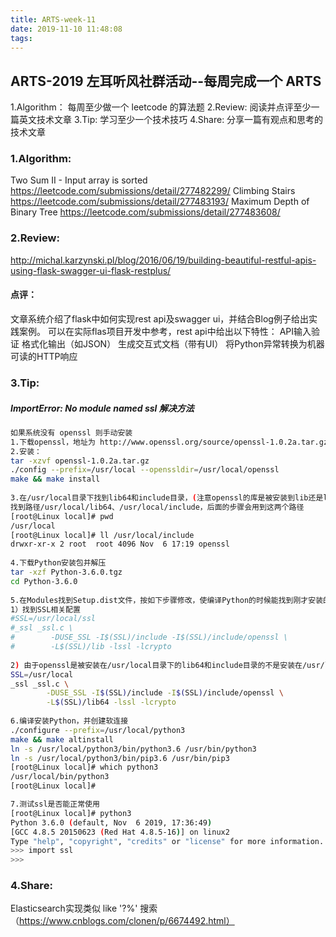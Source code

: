 ```yaml
---
title: ARTS-week-11
date: 2019-11-10 11:48:08
tags:
---
```


## ARTS-2019 左耳听风社群活动--每周完成一个 ARTS
1.Algorithm： 每周至少做一个 leetcode 的算法题
2.Review: 阅读并点评至少一篇英文技术文章
3.Tip: 学习至少一个技术技巧
4.Share: 分享一篇有观点和思考的技术文章

### 1.Algorithm:

Two Sum II - Input array is sorted https://leetcode.com/submissions/detail/277482299/
Climbing Stairs https://leetcode.com/submissions/detail/277483193/
Maximum Depth of Binary Tree https://leetcode.com/submissions/detail/277483608/

### 2.Review:

http://michal.karzynski.pl/blog/2016/06/19/building-beautiful-restful-apis-using-flask-swagger-ui-flask-restplus/

#### 点评：
文章系统介绍了flask中如何实现rest api及swagger ui，并结合Blog例子给出实践案例。
可以在实际flas项目开发中参考，rest api中给出以下特性：
API输入验证
格式化输出（如JSON）
生成交互式文档（带有UI）
将Python异常转换为机器可读的HTTP响应

### 3.Tip:

##### ImportError: No module named _ssl_ 解决方法
``` bash
如果系统没有 openssl 则手动安装
1.下载openssl，地址为 http://www.openssl.org/source/openssl-1.0.2a.tar.gz
2.安装：
tar -xzvf openssl-1.0.2a.tar.gz
./config --prefix=/usr/local --openssldir=/usr/local/openssl
make && make install
 
3.在/usr/local目录下找到lib64和include目录，(注意openssl的库是被安装到lib还是lib64，这步很重要)
找到路径/usr/local/lib64、/usr/local/include，后面的步骤会用到这两个路径
[root@Linux local]# pwd
/usr/local
[root@Linux local]# ll /usr/local/include
drwxr-xr-x 2 root  root 4096 Nov  6 17:19 openssl
 
4.下载Python安装包并解压
tar -xzf Python-3.6.0.tgz
cd Python-3.6.0
 
5.在Modules找到Setup.dist文件，按如下步骤修改，使编译Python的时候能找到刚才安装的openssl的库
1）找到SSL相关配置
#SSL=/usr/local/ssl
#_ssl _ssl.c \
#        -DUSE_SSL -I$(SSL)/include -I$(SSL)/include/openssl \
#        -L$(SSL)/lib -lssl -lcrypto
 
2) 由于openssl是被安装在/usr/local目录下的lib64和include目录的不是安装在/usr/local/ssl目录，所有把步骤1）找到的4行的注释去掉，如下修改
SSL=/usr/local
_ssl _ssl.c \
        -DUSE_SSL -I$(SSL)/include -I$(SSL)/include/openssl \
        -L$(SSL)/lib64 -lssl -lcrypto
        
6.编译安装Python，并创建软连接
./configure --prefix=/usr/local/python3
make && make altinstall
ln -s /usr/local/python3/bin/python3.6 /usr/bin/python3
ln -s /usr/local/python3/bin/pip3.6 /usr/bin/pip3
[root@Linux local]# which python3
/usr/local/bin/python3
[root@Linux local]# 

7.测试ssl是否能正常使用
[root@Linux local]# python3
Python 3.6.0 (default, Nov  6 2019, 17:36:49) 
[GCC 4.8.5 20150623 (Red Hat 4.8.5-16)] on linux2
Type "help", "copyright", "credits" or "license" for more information.
>>> import ssl
>>>
``` 

### 4.Share:
Elasticsearch实现类似 like '?%' 搜索（https://www.cnblogs.com/clonen/p/6674492.html）